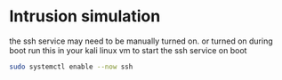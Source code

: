 # Intrusion simulation
the ssh service may need to be manually turned on. or turned on during boot
run this in your kali linux vm to start the ssh service on boot
```sh
sudo systemctl enable --now ssh
```

 
